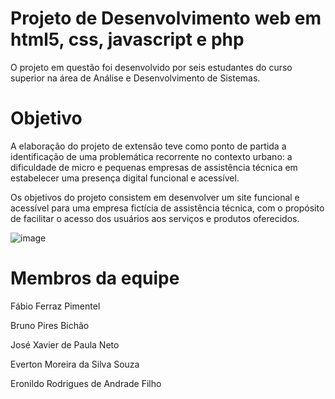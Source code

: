 # Projeto de Desenvolvimento web em html5, css, javascript e php
O projeto em questão foi desenvolvido por seis estudantes do curso superior na área de Análise e Desenvolvimento de Sistemas.


# Objetivo
A elaboração do projeto de extensão teve como ponto de partida a identificação de uma problemática recorrente no contexto urbano: a dificuldade de micro e pequenas empresas de assistência técnica em estabelecer uma presença digital funcional e acessível.

Os objetivos do projeto consistem em desenvolver um site funcional e acessível para uma empresa fictícia de assistência técnica, com o propósito de facilitar o acesso dos usuários aos serviços e produtos oferecidos.


![image](https://github.com/user-attachments/assets/7e1b7aa4-4666-4752-aa43-4da354464ab1)



# Membros da equipe

Fábio Ferraz Pimentel

Bruno Pires Bichão

José Xavier de Paula Neto

Everton Moreira da Silva Souza

Eronildo Rodrigues de Andrade Filho
